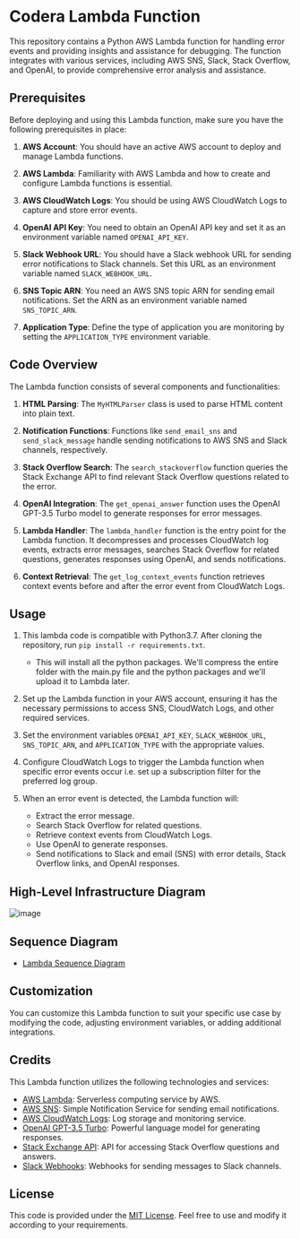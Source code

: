 # Codera Lambda Function

This repository contains a Python AWS Lambda function for handling error events and providing insights and assistance for debugging. The function integrates with various services, including AWS SNS, Slack, Stack Overflow, and OpenAI, to provide comprehensive error analysis and assistance.

## Prerequisites

Before deploying and using this Lambda function, make sure you have the following prerequisites in place:

1. **AWS Account**: You should have an active AWS account to deploy and manage Lambda functions.

2. **AWS Lambda**: Familiarity with AWS Lambda and how to create and configure Lambda functions is essential.

3. **AWS CloudWatch Logs**: You should be using AWS CloudWatch Logs to capture and store error events.

4. **OpenAI API Key**: You need to obtain an OpenAI API key and set it as an environment variable named `OPENAI_API_KEY`.

5. **Slack Webhook URL**: You should have a Slack webhook URL for sending error notifications to Slack channels. Set this URL as an environment variable named `SLACK_WEBHOOK_URL`.

6. **SNS Topic ARN**: You need an AWS SNS topic ARN for sending email notifications. Set the ARN as an environment variable named `SNS_TOPIC_ARN`.

7. **Application Type**: Define the type of application you are monitoring by setting the `APPLICATION_TYPE` environment variable.

## Code Overview

The Lambda function consists of several components and functionalities:

1. **HTML Parsing**: The `MyHTMLParser` class is used to parse HTML content into plain text.

2. **Notification Functions**: Functions like `send_email_sns` and `send_slack_message` handle sending notifications to AWS SNS and Slack channels, respectively.

3. **Stack Overflow Search**: The `search_stackoverflow` function queries the Stack Exchange API to find relevant Stack Overflow questions related to the error.

4. **OpenAI Integration**: The `get_openai_answer` function uses the OpenAI GPT-3.5 Turbo model to generate responses for error messages.

5. **Lambda Handler**: The `lambda_handler` function is the entry point for the Lambda function. It decompresses and processes CloudWatch log events, extracts error messages, searches Stack Overflow for related questions, generates responses using OpenAI, and sends notifications.

6. **Context Retrieval**: The `get_log_context_events` function retrieves context events before and after the error event from CloudWatch Logs.

## Usage

1. This lambda code is compatible with Python3.7. After cloning the repository, run `pip install -r requirements.txt`.
   - This will install all the python packages. We'll compress the entire folder with the main.py file and the python packages and we'll upload it to Lambda later.  

2. Set up the Lambda function in your AWS account, ensuring it has the necessary permissions to access SNS, CloudWatch Logs, and other required services.

3. Set the environment variables `OPENAI_API_KEY`, `SLACK_WEBHOOK_URL`, `SNS_TOPIC_ARN`, and `APPLICATION_TYPE` with the appropriate values.

4. Configure CloudWatch Logs to trigger the Lambda function when specific error events occur i.e. set up a subscription filter for the preferred log group.

5. When an error event is detected, the Lambda function will:

   - Extract the error message.
   - Search Stack Overflow for related questions.
   - Retrieve context events from CloudWatch Logs.
   - Use OpenAI to generate responses.
   - Send notifications to Slack and email (SNS) with error details, Stack Overflow links, and OpenAI responses.

## High-Level Infrastructure Diagram
![image](https://github.com/roy-cse/codera-hackathon/assets/43261722/36377518-c7ef-4a19-bbd4-728d2ff8dc28)



## Sequence Diagram
- [Lambda Sequence Diagram](docs/sequenceDiagram.mermaid)

## Customization

You can customize this Lambda function to suit your specific use case by modifying the code, adjusting environment variables, or adding additional integrations.

## Credits

This Lambda function utilizes the following technologies and services:

- [AWS Lambda](https://aws.amazon.com/lambda/): Serverless computing service by AWS.
- [AWS SNS](https://aws.amazon.com/sns/): Simple Notification Service for sending email notifications.
- [AWS CloudWatch Logs](https://aws.amazon.com/cloudwatch/features/logs/): Log storage and monitoring service.
- [OpenAI GPT-3.5 Turbo](https://beta.openai.com/signup/): Powerful language model for generating responses.
- [Stack Exchange API](https://api.stackexchange.com/docs): API for accessing Stack Overflow questions and answers.
- [Slack Webhooks](https://api.slack.com/messaging/webhooks): Webhooks for sending messages to Slack channels.

## License

This code is provided under the [MIT License](LICENSE). Feel free to use and modify it according to your requirements.
